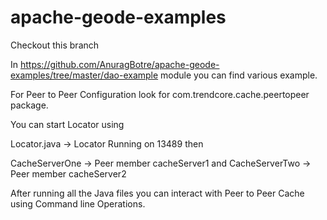 # apache-geode-examples

Checkout this branch

In  https://github.com/AnuragBotre/apache-geode-examples/tree/master/dao-example module you can find various example.

For Peer to Peer Configuration look for com.trendcore.cache.peertopeer package.

You can start Locator using 

Locator.java -> Locator Running on 13489  then

CacheServerOne -> Peer member cacheServer1 and CacheServerTwo -> Peer member cacheServer2 
<p>
After running all the Java files you can interact with Peer to Peer Cache using Command line Operations.
</p>

